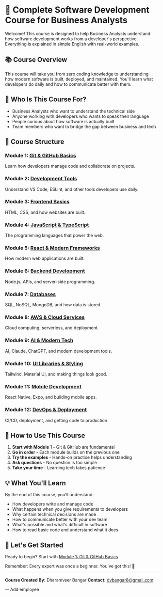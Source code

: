 # 🚀 Complete Software Development Course for Business Analysts

Welcome! This course is designed to help Business Analysts understand how software development works from a developer's perspective. Everything is explained in simple English with real-world examples.

## 📚 Course Overview

This course will take you from zero coding knowledge to understanding how modern software is built, deployed, and maintained. You'll learn what developers do daily and how to communicate better with them.

## 🎯 Who Is This Course For?

- Business Analysts who want to understand the technical side
- Anyone working with developers who wants to speak their language
- People curious about how software is actually built
- Team members who want to bridge the gap between business and tech

## 📖 Course Structure

### Module 1: [Git & GitHub Basics](./01-Git-GitHub-Basics/README.md)

Learn how developers manage code and collaborate on projects.

### Module 2: [Development Tools](./02-Development-Tools/README.md)

Understand VS Code, ESLint, and other tools developers use daily.

### Module 3: [Frontend Basics](./03-Frontend-Basics/README.md)

HTML, CSS, and how websites are built.

### Module 4: [JavaScript & TypeScript](./04-JavaScript-TypeScript/README.md)

The programming languages that power the web.

### Module 5: [React & Modern Frameworks](./05-React-Modern-Frameworks/README.md)

How modern web applications are built.

### Module 6: [Backend Development](./06-Backend-Development/README.md)

Node.js, APIs, and server-side programming.

### Module 7: [Databases](./07-Databases/README.md)

SQL, NoSQL, MongoDB, and how data is stored.

### Module 8: [AWS & Cloud Services](./08-AWS-Cloud-Services/README.md)

Cloud computing, serverless, and deployment.

### Module 9: [AI & Modern Tech](./09-AI-Modern-Tech/README.md)

AI, Claude, ChatGPT, and modern development tools.

### Module 10: [UI Libraries & Styling](./10-UI-Libraries-Styling/README.md)

Tailwind, Material UI, and making things look good.

### Module 11: [Mobile Development](./11-Mobile-Development/README.md)

React Native, Expo, and building mobile apps.

### Module 12: [DevOps & Deployment](./12-DevOps-Deployment/README.md)

CI/CD, deployment, and getting code to production.

## 🚦 How to Use This Course

1. **Start with Module 1** - Git & GitHub are fundamental
2. **Go in order** - Each module builds on the previous one
3. **Try the examples** - Hands-on practice helps understanding
4. **Ask questions** - No question is too simple
5. **Take your time** - Learning tech takes patience

## 💡 What You'll Learn

By the end of this course, you'll understand:

- How developers write and manage code
- What happens when you give requirements to developers
- Why certain technical decisions are made
- How to communicate better with your dev team
- What's possible and what's difficult in software
- How to read basic code and understand what it does

## 🎉 Let's Get Started

Ready to begin? Start with [Module 1: Git & GitHub Basics](./01-Git-GitHub-Basics/README.md)

Remember: Every expert was once a beginner. You've got this! 💪

---

**Course Created By:** Dharamveer Bangar
**Contact:** <dvbangar8@gmail.com>

--
Add employee
